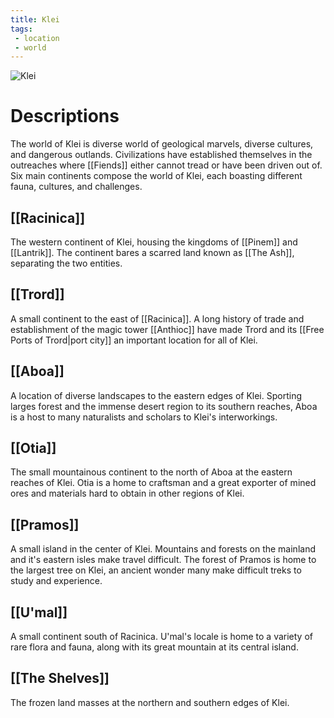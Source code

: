 ```yaml
---
title: Klei
tags:
 - location
 - world
---
```

<img src="../images/klei_2x.webp" alt="Klei" usemap="#klei">  
  
<map name="klei">
  <area shape="circle" coords="286,255,50" alt="Trord" href="Trord/Trord">
  <area shape="circle" coords="190,150,120" alt="Racinica" href="Racinica/Racinica">
  <area shape="circle" coords="650,205,150" alt="Aboa" href="Aboa/Aboa"> 
  <area shape="circle" coords="540,80,60" alt="Otia" href="Otia/Otia"> 
  <area shape="circle" coords="420,300,50" alt="Pramos" href="Pramos/Pramos"> 
  <area shape="circle" coords="50,340,50" alt="U'mal" href="U'mal/U'mal"> 
</map>

# Descriptions
The world of Klei is diverse world of geological marvels, diverse cultures, and dangerous outlands. Civilizations have established themselves in the outreaches where [[Fiends]] either cannot tread or have been driven out of. Six main continents compose the world of Klei, each boasting different fauna, cultures, and challenges.

## [[Racinica]]
The western continent of Klei, housing the kingdoms of [[Pinem]] and [[Lantrik]]. The continent bares a scarred land known as [[The Ash]], separating the two entities.

## [[Trord]]
A small continent to the east of [[Racinica]]. A long history of trade and establishment of the magic tower [[Anthioc]] have made Trord and its [[Free Ports of Trord|port city]] an important location for all of Klei.

## [[Aboa]]
A location of diverse landscapes to the eastern edges of Klei. Sporting larges forest and the immense desert region to its southern reaches, Aboa is a host to many naturalists and scholars to Klei's interworkings.

## [[Otia]]
The small mountainous continent to the north of Aboa at the eastern reaches of Klei. Otia is a home to craftsman and a great exporter of mined ores and materials hard to obtain in other regions of Klei.

## [[Pramos]]
A small  island in the center of Klei. Mountains and forests on the mainland and it's eastern isles make travel difficult. The forest of Pramos is home to the largest tree on Klei, an ancient wonder many make difficult treks to study and experience.

## [[U'mal]]
A small continent south of Racinica. U'mal's locale is home to a variety of rare flora and fauna, along with its great mountain at its central island.

## [[The Shelves]]
The frozen land masses at the northern and southern edges of Klei.

